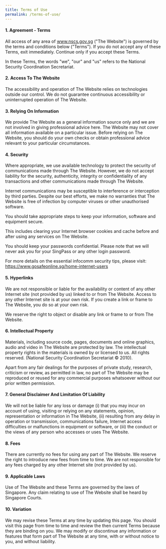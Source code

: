 ```yaml
---
title: Terms of Use
permalink: /terms-of-use/
---
```

#### **1. Agreement - Terms**

All access of any area of www.nscs.gov.sg ("The Website") is governed by the terms and conditions below ("Terms"). If you do not accept any of these Terms, exit immediately. Continue only if you accept these Terms.

In these Terms, the words "we", "our" and "us" refers to the National Security Coordination Secretariat.

#### **2. Access To The Website**

The accessibility and operation of The Website relies on technologies outside our control. We do not guarantee continuous accessibility or uninterrupted operation of The Website.

#### **3. Relying On Information**

We provide The Website as a general information source only and we are not involved in giving professional advice here. The Website may not cover all information available on a particular issue. Before relying on The Website, you should do your own checks or obtain professional advice relevant to your particular circumstances.

#### **4. Security**

Where appropriate, we use available technology to protect the security of communications made through The Website. However, we do not accept liability for the security, authenticity, integrity or confidentiality of any transactions and other communications made through The Website.

Internet communications may be susceptible to interference or interception by third parties. Despite our best efforts, we make no warranties that The Website is free of infection by computer viruses or other unauthorised software.

You should take appropriate steps to keep your information, software and equipment secure.

This includes clearing your Internet browser cookies and cache before and after using any services on The Website.

You should keep your passwords confidential. Please note that we will never ask you for your SingPass or any other login password.

For more details on the essential infocomm security tips,
please visit: https://www.gosafeonline.sg/home-internet-users

#### **5. Hyperlinks**

We are not responsible or liable for the availability or content of any other Internet site (not provided by us) linked to or from The Website. Access to any other Internet site is at your own risk. If you create a link or frame to The Website, you do so at your own risk.

We reserve the right to object or disable any link or frame to or from The Website.

#### **6. Intellectual Property**

Materials, including source code, pages, documents and online graphics, audio and video in The Website are protected by law. The intellectual property rights in the materials is owned by or licensed to us. All rights reserved. (National Security Coordination Secretariat © 2010).

Apart from any fair dealings for the purposes of private study, research, criticism or review, as permitted in law, no part of The Website may be reproduced or reused for any commercial purposes whatsoever without our prior written permission.

#### **7. General Disclaimer And Limitation Of Liability**
    
We will not be liable for any loss or damage (i) that you may incur on account of using, visiting or relying on any statements, opinion, representation or information in The Website, (ii) resulting from any delay in operation or transmission, communications failure, Internet access difficulties or malfunctions in equipment or software, or (iii) the conduct or the views of any person who accesses or uses The Website.

#### **8. Fees**

There are currently no fees for using any part of The Website. We reserve the right to introduce new fees from time to time. We are not responsible for any fees charged by any other Internet site (not provided by us).

#### **9. Applicable Laws**

Use of The Website and these Terms are governed by the laws of Singapore. Any claim relating to use of The Website shall be heard by Singapore Courts.

#### **10. Variation**

We may revise these Terms at any time by updating this page. You should visit this page from time to time and review the then current Terms because they are binding on you. We may modify or discontinue any information or features that form part of The Website at any time, with or without notice to you, and without liability.